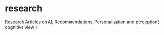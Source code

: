# research
Research Articles on AI, Recommendations, Personalization and perception( cognitive view )
